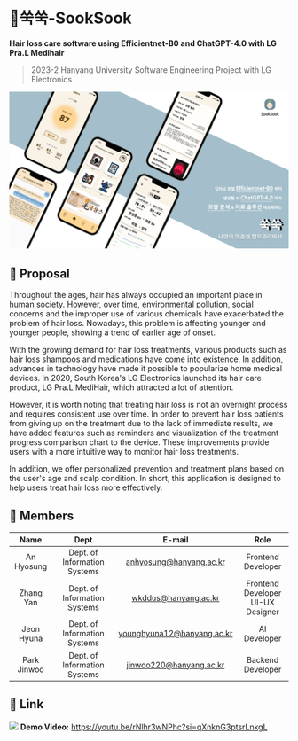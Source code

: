 # 🌱쑥쑥-SookSook
**Hair loss care software using Efficientnet-B0 and ChatGPT-4.0 with LG Pra.L Medihair**
> 2023-2 Hanyang University Software Engineering Project with LG Electronics

![image](https://github.com/SEproject-Medihair/.github/blob/main/profile/img/sooksook.png)
## 📖 Proposal
Throughout the ages, hair has always occupied an important place in human society. However, over time, environmental pollution, social concerns and the improper use of various chemicals have exacerbated the problem of hair loss. Nowadays, this problem is affecting younger and younger people, showing a trend of earlier age of onset.   

With the growing demand for hair loss treatments, various products such as hair loss shampoos and medications have come into existence. In addition, advances in technology have made it possible to popularize home medical devices. In 2020, South Korea's LG Electronics launched its hair care product, LG Pra.L MediHair, which attracted a lot of attention.

However, it is worth noting that treating hair loss is not an overnight process and requires consistent use over time. In order to prevent hair loss patients from giving up on the treatment due to the lack of immediate results, we have added features such as reminders and visualization of the treatment progress comparison chart to the device. These improvements provide users with a more intuitive way to monitor hair loss treatments.   

In addition, we offer personalized prevention and treatment plans based on the user's age and scalp condition. In short, this application is designed to help users treat hair loss more effectively.

## 👥 Members
| Name | Dept | E-mail | Role |
|   :---:    |     :---:      |      :---:      |   :---:   |
|An Hyosung| Dept. of Information Systems| anhyosung@hanyang.ac.kr|Frontend Developer|
|Zhang Yan| Dept. of Information Systems| wkddus@hanyang.ac.kr|Frontend Developer<br>UI-UX Designer|
| Jeon Hyuna| Dept. of Information Systems|younghyuna12@hanyang.ac.kr|AI Developer|
| Park Jinwoo| Dept. of Information Systems|jinwoo220@hanyang.ac.kr|Backend Developer|

## 🔗 Link
[![](https://i.ytimg.com/vi/rNlhr3wNPhc/maxresdefault.jpg)](https://www.youtube.com/watch?v=rNlhr3wNPhc "")
**Demo Video:** https://youtu.be/rNlhr3wNPhc?si=qXnknG3ptsrLnkgL



